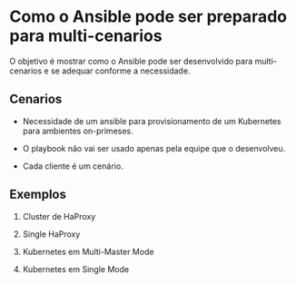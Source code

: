 # Como o Ansible pode ser preparado para multi-cenarios

O objetivo é mostrar como o Ansible pode ser desenvolvido para multi-cenarios e se adequar conforme a necessidade.

## Cenarios

- Necessidade de um ansible para provisionamento de um Kubernetes para ambientes on-primeses.

- O playbook não vai ser usado apenas pela equipe que o desenvolveu.

- Cada cliente é um cenário.

## Exemplos

1. Cluster de HaProxy

2. Single HaProxy

3. Kubernetes em Multi-Master Mode

4. Kubernetes em Single Mode
